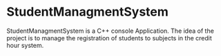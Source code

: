 # StudentManagmentSystem
StudentManagmentSystem is a C++ console Application.
The idea of the project is to manage the registration of students to subjects in the credit hour system.
